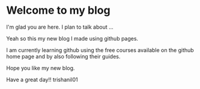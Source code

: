 # Welcome to my blog

I'm glad you are here. I plan to talk about ...

Yeah so this my new blog I made using github pages.

I am currently learning github using the free courses available on the github home page and by also following their guides.

Hope you like my new blog.

Have a great day!!
trishanil01

